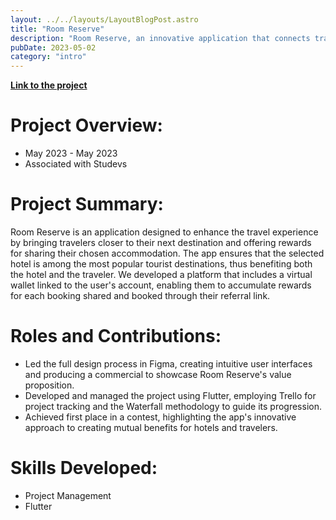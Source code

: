 ```yaml
---
layout: ../../layouts/LayoutBlogPost.astro
title: "Room Reserve"
description: "Room Reserve, an innovative application that connects travelers with their next destinations and offers rewards for sharing their hotel choice. This project showcases skills in project management and application development using Flutter."
pubDate: 2023-05-02
category: "intro"
---
```


[**Link to the project**](https://www.youtube.com/watch?v=c7zXiis4Nso)

# **Project Overview:**

- May 2023 - May 2023
- Associated with Studevs

# **Project Summary:**
Room Reserve is an application designed to enhance the travel experience by bringing travelers closer to their next destination and offering rewards for sharing their chosen accommodation. The app ensures that the selected hotel is among the most popular tourist destinations, thus benefiting both the hotel and the traveler. We developed a platform that includes a virtual wallet linked to the user's account, enabling them to accumulate rewards for each booking shared and booked through their referral link.

# **Roles and Contributions:**
- Led the full design process in Figma, creating intuitive user interfaces and producing a commercial to showcase Room Reserve's value proposition.
- Developed and managed the project using Flutter, employing Trello for project tracking and the Waterfall methodology to guide its progression.
- Achieved first place in a contest, highlighting the app's innovative approach to creating mutual benefits for hotels and travelers.

# **Skills Developed:**
- Project Management
- Flutter
